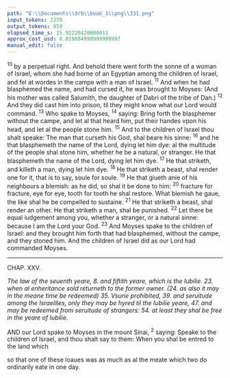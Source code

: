 ```yaml
---
path: "E:\\Documents\\drb\\book_1\\png\\331.png"
input_tokens: 2270
output_tokens: 859
elapsed_time_s: 15.92228420000011
approx_cost_usd: 0.019694999999999997
manual_edit: false
---
```

<sup>10</sup> by a perpetual right. And behold there went forth the sonne of a woman of Israel, whom she had borne of an Egyptian among the children of Israel, and fel at wordes in the campe with a man of Israel. <sup>11</sup> And when he had blasphemed the name, and had cursed it, he was brought to Moyses: (And his mother was called Salumith, the daughter of Dabri of the tribe of Dan.) <sup>12</sup> And they did cast him into prison, til they might know what our Lord would command. <sup>13</sup> Who spake to Moyses, <sup>14</sup> saying: Bring forth the blasphemer without the campe, and let al that heard him, put their handes vpon his head, and let al the people stone him. <sup>15</sup> And to the children of Israel thou shalt speake: The man that curseth his God, shal beare his sinne: <sup>16</sup> and he that blasphemeth the name of the Lord, dying let him dye: al the multitude of the people shal stone him, whether he be a natural, or stranger. He that blasphemeth the name of the Lord, dying let him dye. <sup>17</sup> He that striketh, and killeth a man, dying let him dye. <sup>18</sup> He that striketh a beast, shal render one for it, that is to say, soule for soule. <sup>19</sup> He that giueth anie of his neighbours a blemish: as he did, so shal it be done to him: <sup>20</sup> fracture for fracture, eye for eye, tooth for tooth he shal restore. What blemish he gaue, the like shal he be compelled to sustaine. <sup>21</sup> He that striketh a beast, shal render an other. He that striketh a man, shal be punished. <sup>22</sup> Let there be equal iudgement among you, whether a stranger, or a natural sinne: because I am the Lord your God. <sup>23</sup> And Moyses spake to the children of Israel: and they brought him forth that had blasphemed, without the campe, and they stoned him. And the children of Israel did as our Lord had commanded Moyses.

<hr>

CHAP. XXV.

*The law of the seuenth yeare, 8. and fiftith yeare, which is the Iubilie. 23. when al enheritance sold returneth to the former owner. (24. as also it may in the meane time be redeemed) 35. Vsurie prohibited, 39. and seruitude among the Israelites, only they may be hyred til the Iubilie yeare, 47. and may be redeemed from seruitude of strangers: 54. at least they shal be free in the yeare of Iubilie.*

AND our Lord spake to Moyses in the mount Sinai, <sup>2</sup> saying: Speake to the children of Israel, and thou shalt say to them: When you shal be entred to the land which

<aside>so that one of these loaues was as much as al the meate which two do ordinarily eate in one day.</aside>

[^1]: This Law designing equalitie, was to put a limite, not to enforce to reuenge, for the partie damaged, if he would, might remitte al or part. S. Aug. li.19.c.25. cont. Faustum.